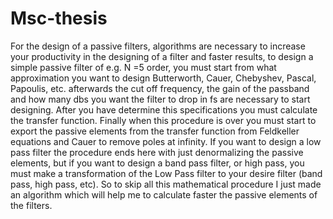 # Msc-thesis
For the design of a passive filters, algorithms are necessary to increase your productivity in the designing of a filter and faster results, to design a simple passive filter of e.g. N =5 order, you must start from what approximation you want to design Butterworth, Cauer, Chebyshev, Pascal, Papoulis, etc. afterwards the cut off frequency, the gain of the passband and how many dbs you want the filter to drop in fs are necessary to start designing. After you have determine this specifications you must calculate the transfer function.
Finally when this procedure is over you must start to export the passive elements from the transfer function from  Feldkeller equations and Cauer to remove poles at infinity. If you want to design a low pass filter the procedure ends here with just denormalizing the passive elements, but if you want to design a band pass filter, or high pass, you must make a transformation of the Low Pass filter to your desire filter (band pass, high pass, etc). So to skip all this mathematical procedure I just made an algorithm which will help me to calculate faster the passive elements of the filters.
